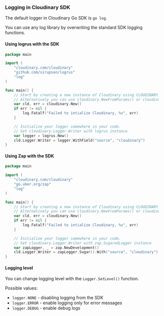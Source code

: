 ### Logging in Cloudinary SDK
The default logger in Cloudinary Go SDK is `go log`.

You can use any log library by overwriting the standard SDK logging functions.

#### Using logrus with the SDK
```go
package main

import (
	"cloudinary.com/cloudinary"
	"github.com/sirupsen/logrus"
	"log"
)

func main() {
	// Start by creating a new instance of Cloudinary using CLOUDINARY_URL environment variable.
	// Alternatively you can use cloudinary.NewFromParams() or cloudinary.NewFromURL().
	var cld, err = cloudinary.New()
	if err != nil {
		log.Fatalf("Failed to intialize Cloudinary, %v", err)
	}

	// Initialize your logger somewhere in your code.
	// Set cloudinary.Logger.Writer with logrus instance
	var logger = logrus.New()
	cld.Logger.Writer = logger.WithField("source", "cloudinary")
}
```

#### Using Zap with the SDK
```go
package main

import (
	"cloudinary.com/cloudinary"
	"go.uber.org/zap"
	"log"
)

func main() {
	// Start by creating a new instance of Cloudinary using CLOUDINARY_URL environment variable.
	// Alternatively you can use cloudinary.NewFromParams() or cloudinary.NewFromURL().
	var cld, err = cloudinary.New()
	if err != nil {
		log.Fatalf("Failed to intialize Cloudinary, %v", err)
	}

	// Initialize your logger somewhere in your code.
	// Set cloudinary.Logger.Writer with zap.SugaredLogger instance
	var zapLogger, _ = zap.NewDevelopment()
	cld.Logger.Writer = zapLogger.Sugar().With("source", "cloudinary")
}
```

#### Logging level

You can change logging level with the `Logger.SetLevel()` function.

Possible values:
- `logger.NONE`  - disabling logging from the SDK
- `logger.ERROR` - enable logging only for error messages
- `logger.DEBUG` - enable debug logs
